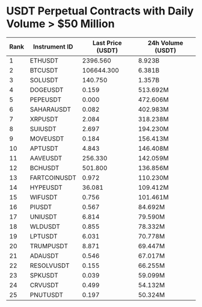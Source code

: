 # USDT Perpetual Contracts with Daily Volume > $50 Million

| Rank | Instrument ID | Last Price (USDT) | 24h Volume (USDT) |
|------|---------------|-------------------|-------------------|
| 1 | ETHUSDT | 2396.560 | 8.923B |
| 2 | BTCUSDT | 106644.300 | 6.381B |
| 3 | SOLUSDT | 140.750 | 1.357B |
| 4 | DOGEUSDT | 0.159 | 513.692M |
| 5 | PEPEUSDT | 0.000 | 472.606M |
| 6 | SAHARAUSDT | 0.082 | 402.983M |
| 7 | XRPUSDT | 2.084 | 318.238M |
| 8 | SUIUSDT | 2.697 | 194.230M |
| 9 | MOVEUSDT | 0.184 | 156.413M |
| 10 | APTUSDT | 4.843 | 146.408M |
| 11 | AAVEUSDT | 256.330 | 142.059M |
| 12 | BCHUSDT | 501.800 | 136.856M |
| 13 | FARTCOINUSDT | 0.972 | 110.230M |
| 14 | HYPEUSDT | 36.081 | 109.412M |
| 15 | WIFUSDT | 0.756 | 101.461M |
| 16 | PIUSDT | 0.567 | 84.692M |
| 17 | UNIUSDT | 6.814 | 79.590M |
| 18 | WLDUSDT | 0.855 | 78.332M |
| 19 | LPTUSDT | 6.031 | 70.778M |
| 20 | TRUMPUSDT | 8.871 | 69.447M |
| 21 | ADAUSDT | 0.546 | 67.017M |
| 22 | RESOLVUSDT | 0.155 | 66.255M |
| 23 | SPKUSDT | 0.039 | 59.099M |
| 24 | CRVUSDT | 0.499 | 54.132M |
| 25 | PNUTUSDT | 0.197 | 50.324M |

